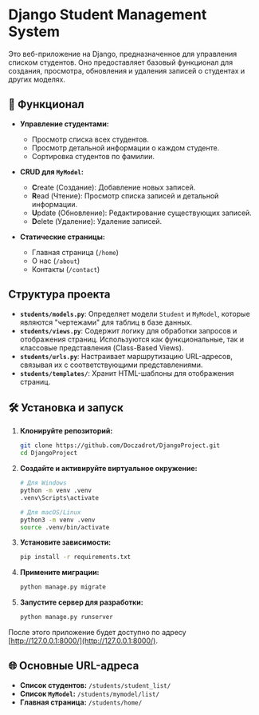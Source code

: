 # Django Student Management System

Это веб-приложение на Django, предназначенное для управления списком студентов. Оно предоставляет базовый функционал для создания, просмотра, обновления и удаления записей о студентах и других моделях.

## 🚀 Функционал

- **Управление студентами:**
  - Просмотр списка всех студентов.
  - Просмотр детальной информации о каждом студенте.
  - Сортировка студентов по фамилии.

- **CRUD для `MyModel`:**
  - **C**reate (Создание): Добавление новых записей.
  - **R**ead (Чтение): Просмотр списка записей и детальной информации.
  - **U**pdate (Обновление): Редактирование существующих записей.
  - **D**elete (Удаление): Удаление записей.

- **Статические страницы:**
  - Главная страница (`/home`)
  - О нас (`/about`)
  - Контакты (`/contact`)

## Структура проекта

- **`students/models.py`**: Определяет модели `Student` и `MyModel`, которые являются "чертежами" для таблиц в базе данных.
- **`students/views.py`**: Содержит логику для обработки запросов и отображения страниц. Используются как функциональные, так и классовые представления (Class-Based Views).
- **`students/urls.py`**: Настраивает маршрутизацию URL-адресов, связывая их с соответствующими представлениями.
- **`students/templates/`**: Хранит HTML-шаблоны для отображения страниц.

## 🛠️ Установка и запуск

1.  **Клонируйте репозиторий:**
    ```bash
    git clone https://github.com/Doczadrot/DjangoProject.git
    cd DjangoProject
    ```

2.  **Создайте и активируйте виртуальное окружение:**
    ```bash
    # Для Windows
    python -m venv .venv
    .venv\Scripts\activate

    # Для macOS/Linux
    python3 -m venv .venv
    source .venv/bin/activate
    ```

3.  **Установите зависимости:**
    ```bash
    pip install -r requirements.txt
    ```

4.  **Примените миграции:**
    ```bash
    python manage.py migrate
    ```

5.  **Запустите сервер для разработки:**
    ```bash
    python manage.py runserver
    ```

После этого приложение будет доступно по адресу [http://127.0.0.1:8000/](http://127.0.0.1:8000/).

## 🌐 Основные URL-адреса

- **Список студентов:** `/students/student_list/`
- **Список `MyModel`:** `/students/mymodel/list/`
- **Главная страница:** `/students/home/`
